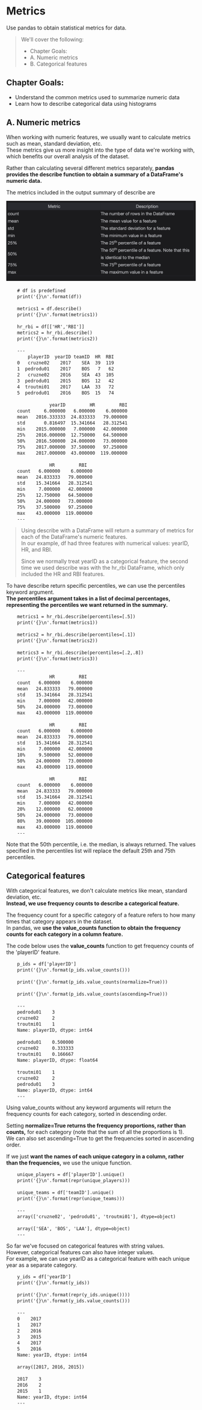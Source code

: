 # Metrics

Use pandas to obtain statistical metrics for data.

> We'll cover the following:
>
> - Chapter Goals:
> - A. Numeric metrics
> - B. Categorical features

## Chapter Goals:

- Understand the common metrics used to summarize numeric data
- Learn how to describe categorical data using histograms

## A. Numeric metrics

When working with numeric features, we usually want to calculate metrics such as mean, standard deviation, etc.  
 These metrics give us more insight into the type of data we're working with, which benefits our overall analysis of the dataset.

Rather than calculating several different metrics separately, **pandas provides the describe function to obtain a summary of a DataFrame's numeric data.**

The metrics included in the output summary of describe are

![describe command used for numerical data](./images/11-describe-metrics.png)

        # df is predefined
        print('{}\n'.format(df))

        metrics1 = df.describe()
        print('{}\n'.format(metrics1))

        hr_rbi = df[['HR','RBI']]
        metrics2 = hr_rbi.describe()
        print('{}\n'.format(metrics2))

        ---
            playerID  yearID teamID  HR  RBI
        0   cruzne02    2017    SEA  39  119
        1  pedrodu01    2017    BOS   7   62
        2   cruzne02    2016    SEA  43  105
        3  pedrodu01    2015    BOS  12   42
        4  troutmi01    2017    LAA  33   72
        5  pedrodu01    2016    BOS  15   74

                    yearID         HR         RBI
        count     6.000000   6.000000    6.000000
        mean   2016.333333  24.833333   79.000000
        std       0.816497  15.341664   28.312541
        min    2015.000000   7.000000   42.000000
        25%    2016.000000  12.750000   64.500000
        50%    2016.500000  24.000000   73.000000
        75%    2017.000000  37.500000   97.250000
        max    2017.000000  43.000000  119.000000

                    HR         RBI
        count   6.000000    6.000000
        mean   24.833333   79.000000
        std    15.341664   28.312541
        min     7.000000   42.000000
        25%    12.750000   64.500000
        50%    24.000000   73.000000
        75%    37.500000   97.250000
        max    43.000000  119.000000
        ---

> Using describe with a DataFrame will return a summary of metrics for each of the DataFrame's numeric features.  
>  In our example, df had three features with numerical values: yearID, HR, and RBI.
>
> Since we normally treat yearID as a categorical feature, the second time we used describe was with the hr_rbi DataFrame, which only included the HR and RBI features.

To have describe return specific percentiles, we can use the percentiles keyword argument.  
 **The percentiles argument takes in a list of decimal percentages, representing the percentiles we want returned in the summary.**

        metrics1 = hr_rbi.describe(percentiles=[.5])
        print('{}\n'.format(metrics1))

        metrics2 = hr_rbi.describe(percentiles=[.1])
        print('{}\n'.format(metrics2))

        metrics3 = hr_rbi.describe(percentiles=[.2,.8])
        print('{}\n'.format(metrics3))

        ---
                    HR         RBI
        count   6.000000    6.000000
        mean   24.833333   79.000000
        std    15.341664   28.312541
        min     7.000000   42.000000
        50%    24.000000   73.000000
        max    43.000000  119.000000

                    HR         RBI
        count   6.000000    6.000000
        mean   24.833333   79.000000
        std    15.341664   28.312541
        min     7.000000   42.000000
        10%     9.500000   52.000000
        50%    24.000000   73.000000
        max    43.000000  119.000000

                    HR         RBI
        count   6.000000    6.000000
        mean   24.833333   79.000000
        std    15.341664   28.312541
        min     7.000000   42.000000
        20%    12.000000   62.000000
        50%    24.000000   73.000000
        80%    39.000000  105.000000
        max    43.000000  119.000000
        ---

Note that the 50th percentile, i.e. the median, is always returned. The values specified in the percentiles list will replace the default 25th and 75th percentiles.

## Categorical features

With categorical features, we don't calculate metrics like mean, standard deviation, etc.  
 **Instead, we use frequency counts to describe a categorical feature.**

The frequency count for a specific category of a feature refers to how many times that category appears in the dataset.  
 In pandas, we **use the value_counts function to obtain the frequency counts for each category in a column feature.**

The code below uses the **value_counts** function to get frequency counts of the 'playerID' feature.

        p_ids = df['playerID']
        print('{}\n'.format(p_ids.value_counts()))

        print('{}\n'.format(p_ids.value_counts(normalize=True)))

        print('{}\n'.format(p_ids.value_counts(ascending=True)))

        ---
        pedrodu01    3
        cruzne02     2
        troutmi01    1
        Name: playerID, dtype: int64

        pedrodu01    0.500000
        cruzne02     0.333333
        troutmi01    0.166667
        Name: playerID, dtype: float64

        troutmi01    1
        cruzne02     2
        pedrodu01    3
        Name: playerID, dtype: int64
        ---

Using value_counts without any keyword arguments will return the frequency counts for each category, sorted in descending order.

Setting **normalize=True returns the frequency proportions, rather than counts,** for each category (note that the sum of all the proportions is 1).  
 We can also set ascending=True to get the frequencies sorted in ascending order.

If we just **want the names of each unique category in a column, rather than the frequencies,** we use the unique function.

        unique_players = df['playerID'].unique()
        print('{}\n'.format(repr(unique_players)))

        unique_teams = df['teamID'].unique()
        print('{}\n'.format(repr(unique_teams)))

        ---
        array(['cruzne02', 'pedrodu01', 'troutmi01'], dtype=object)

        array(['SEA', 'BOS', 'LAA'], dtype=object)
        ---

So far we've focused on categorical features with string values.  
However, categorical features can also have integer values.  
 For example, we can use yearID as a categorical feature with each unique year as a separate category.

        y_ids = df['yearID']
        print('{}\n'.format(y_ids))

        print('{}\n'.format(repr(y_ids.unique())))
        print('{}\n'.format(y_ids.value_counts()))

        ---
        0    2017
        1    2017
        2    2016
        3    2015
        4    2017
        5    2016
        Name: yearID, dtype: int64

        array([2017, 2016, 2015])

        2017    3
        2016    2
        2015    1
        Name: yearID, dtype: int64
        ---
